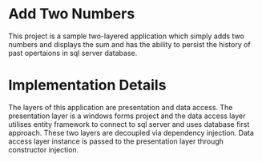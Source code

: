 # Add Two Numbers

This project is a sample two-layered application which simply adds two numbers and displays the sum and has the ability to persist the history of past opertaions in sql server database.

# Implementation Details

The layers of this application are presentation and data access. 
The presentation layer is a windows forms project and the data access layer utilises entity framework to connect to sql server and uses database first approach. These two layers are decoupled via dependency injection. Data access layer instance is passed to the presentation layer through constructor injection.


